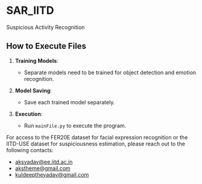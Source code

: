 # SAR_IITD
Suspicious Activity Recognition

## How to Execute Files

1. **Training Models**: 
    - Separate models need to be trained for object detection and emotion recognition.
  
2. **Model Saving**:
    - Save each trained model separately.

3. **Execution**:
    - Run `mainFile.py` to execute the program.

For access to the FER20E dataset for facial expression recognition or the IITD-USE dataset for suspiciousness estimation, please reach out to the following contacts:

- aksyadav@ee.iitd.ac.in
- akstheme@gmail.com
- kuldeeptheyadav@gmail.com
